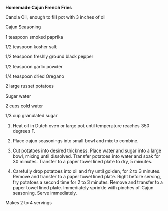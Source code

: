 **Homemade Cajun French Fries**

Canola Oil, enough to fill pot with 3 inches of oil

Cajun Seasoning

1 teaspoon smoked paprika

1/2 teaspoon kosher salt

1/2 teaspoon freshly ground black pepper

1/2 teaspoon garlic powder

1/4 teaspoon dried Oregano

2 large russet potatoes

Sugar water

2 cups cold water

1/3 cup granulated sugar

1. Heat oil in Dutch oven or large pot until temperature reaches 350 degrees F.

2. Place cajun seasonings into small bowl and mix to combine.

3. Cut potatoes into desired thickness. Place water and sugar into a large bowl, mixing until dissolved. Transfer potatoes into water and soak for 30 minutes. Transfer to a paper towel lined plate to dry, 5 minutes.

4. Carefully drop potatoes into oil and fry until golden, for 2 to 3 minutes. Remove and transfer to a paper towel lined plate. Right before serving, fry potatoes a second time for 2 to 3 minutes. Remove and transfer to a paper towel lined plate. Immediately sprinkle with pinches of Cajun seasoning. Serve immediately.

Makes 2 to 4 servings